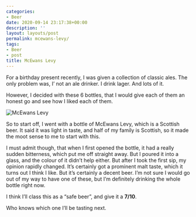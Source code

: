 ```yaml
---
categories:
- Beer
date: 2020-09-14 23:17:38+00:00
description: ''
layout: layouts/post
permalink: mcewans-levy/
tags:
- Beer
- post
title: McEwans Levy
---
```


<p>For a birthday present recently, I was given a collection of classic ales. The only problem was, I&#8217; not an ale drinker. I drink lager. And lots of it.</p>
<p>However, I decided with these 6 bottles, that I would give each of them an honest go and see how I liked each of them.</p>
<p><img src="https://chrishannah.me/images/2020/09/IMG_4629.png" alt="McEwans Levy" /></p>
<p>So to start off, I went with a bottle of McEwans Levy, which is a Scottish beer. It said it was light in taste, and half of my family is Scottish, so it made the moot sense to me to start with this.</p>
<p>I must admit though, that when I first opened the bottle, it had a really sudden bitterness, which put me off straight away. But I poured it into a glass, and the colour of it didn&#8217;t help either. But after I took the first sip, my opinion rapidly changed. It&#8217;s certainly got a prominent malt taste, which it turns out I think I like. But it&#8217;s certainly a decent beer. I&#8217;m not sure I would go out of my way to have one of these, but I&#8217;m definitely drinking the whole bottle right now.</p>
<p>I think I’ll class this as a &#8220;safe beer”, and give it a <strong>7/10</strong>.</p>
<p>Who knows which one I&#8217;ll be tasting next.</p>
